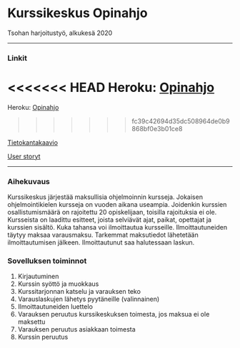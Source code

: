 # Kurssikeskus Opinahjo
Tsohan harjoitustyö, alkukesä 2020

--------

### Linkit

<<<<<<< HEAD
Heroku: [Opinahjo](https://opinahjo-105a.herokuapp.com)
=======
Heroku: [Opinahjo](https://opinahjo-105a.herokuapp.com/)
>>>>>>> fc39c42694d35dc508964de0b9868bf0e3b01ce8

[Tietokantakaavio](https://github.com/aarekr/Opinahjo/blob/master/Opinahjo%20tietokantakaavio.PNG)

[User storyt](https://github.com/aarekr/Opinahjo/blob/master/documentation/user_storyt.txt)

--------

### Aihekuvaus
Kurssikeskus järjestää maksullisia ohjelmoinnin kursseja. Jokaisen ohjelmointikielen kursseja on vuoden aikana useampia. Joidenkin kurssien osallistumismäärä on rajoitettu 20 opiskelijaan, toisilla rajoituksia ei ole. Kursseista on laadittu esitteet, joista selviävät ajat, paikat, opettajat ja kurssien sisältö. Kuka tahansa voi ilmoittautua kursseille. Ilmoittautuneiden täytyy maksaa varausmaksu. Tarkemmat maksutiedot lähetetään ilmoittautumisen jälkeen. Ilmoittautunut saa halutessaan laskun.

### Sovelluksen toiminnot
1. Kirjautuminen
2. Kurssin syöttö ja muokkaus
3. Kurssitarjonnan katselu ja varauksen teko
4. Varauslaskujen lähetys pyytäneille (valinnainen)
5. Ilmoittautuneiden luettelo
6. Varauksen peruutus kurssikeskuksen toimesta, jos maksua ei ole maksettu
7. Varauksen peruutus asiakkaan toimesta
8. Kurssin peruutus
